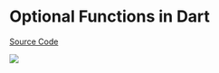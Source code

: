# Optional Functions in Dart

[Source Code](../source/optional-functions-in-dart.dart)

![](../images/optional-functions-in-dart.jpg)

